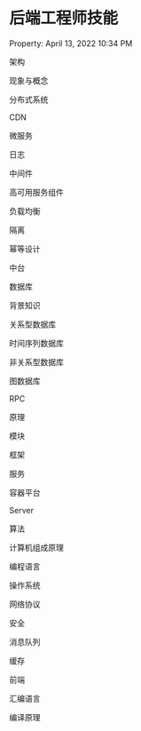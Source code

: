 # 后端工程师技能

Property: April 13, 2022 10:34 PM

架构

现象与概念

分布式系统

CDN

微服务

日志

中间件

高可用服务组件

负载均衡

隔离

幂等设计

中台

数据库

背景知识

关系型数据库

时间序列数据库

非关系型数据库

图数据库

RPC

原理

模块

框架

服务

容器平台

Server

算法

计算机组成原理

编程语言

操作系统

网络协议

安全

消息队列

缓存

前端

汇编语言

编译原理